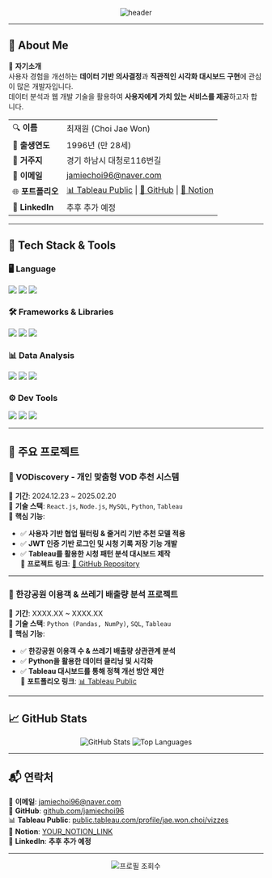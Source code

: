 <p align="center">
  <img src="https://capsule-render.vercel.app/api?type=venom&color=0:4B0082,100:8A2BE2&height=300&section=header&text=CHOI%20JAE%20WON&fontSize=70&fontAlignY=55&desc=Data%20Analyst%20|%20Developer%20|%20Tableau%20Specialist&descAlignY=75&fontColor=b6b6b6" alt="header"/>
</p>


---

## 📌 About Me 
📢 **자기소개**  
사용자 경험을 개선하는 **데이터 기반 의사결정**과 **직관적인 시각화 대시보드 구현**에 관심이 많은 개발자입니다.  
데이터 분석과 웹 개발 기술을 활용하여 **사용자에게 가치 있는 서비스를 제공**하고자 합니다.
<table>
  <tr>
    <td>🔍 <b>이름</b></td>
    <td>최재원 (Choi Jae Won)</td>
  </tr>
  <tr>
    <td>🎂 <b>출생연도</b></td>
    <td>1996년 (만 28세)</td>
  </tr>
  <tr>
    <td>📍 <b>거주지</b></td>
    <td>경기 하남시 대청로116번길</td>
  </tr>
  <tr>
    <td>📩 <b>이메일</b></td>
    <td><a href="mailto:jamiechoi96@naver.com">jamiechoi96@naver.com</a></td>
  </tr>
  <tr>
    <td>🌐 <b>포트폴리오</b></td>
    <td>
      <a href="https://public.tableau.com/app/profile/jae.won.choi/vizzes">📊 Tableau Public</a> |
      <a href="https://github.com/jamiechoi96">🐙 GitHub</a> |
      <a href="https://www.notion.so/YOUR_NOTION_LINK">📑 Notion</a>
    </td>
  </tr>
  <tr>
    <td>💼 <b>LinkedIn</b></td>
    <td>추후 추가 예정</td>
  </tr>
</table>

---

## 🚀 Tech Stack & Tools  

### 🖥️ Language  
<p>
  <img src="https://img.shields.io/badge/JavaScript-F7DF1E?style=for-the-badge&logo=javascript&logoColor=black"/>
  <img src="https://img.shields.io/badge/Python-3776AB?style=for-the-badge&logo=python&logoColor=white"/>
  <img src="https://img.shields.io/badge/SQL-CC2927?style=for-the-badge&logo=microsoft-sql-server&logoColor=white"/>
</p>

### 🛠 Frameworks & Libraries  
<p>
  <img src="https://img.shields.io/badge/React-61DAFB?style=for-the-badge&logo=react&logoColor=black"/>
  <img src="https://img.shields.io/badge/Node.js-339933?style=for-the-badge&logo=node.js&logoColor=white"/>
  <img src="https://img.shields.io/badge/Express-000000?style=for-the-badge&logo=express&logoColor=white"/>
</p>

### 📊 Data Analysis  
<p>
  <img src="https://img.shields.io/badge/Tableau-005F9E?style=for-the-badge&logo=Tableau&logoColor=white"/>
  <img src="https://img.shields.io/badge/Power%20BI-F2C811?style=for-the-badge&logo=power-bi&logoColor=black"/>
  <img src="https://img.shields.io/badge/MySQL-4479A1?style=for-the-badge&logo=mysql&logoColor=white"/>
</p>

### ⚙️ Dev Tools  
<p>
  <img src="https://img.shields.io/badge/Git-F05032?style=for-the-badge&logo=git&logoColor=white"/>
  <img src="https://img.shields.io/badge/VS_Code-007ACC?style=for-the-badge&logo=visual-studio-code&logoColor=white"/>
  <img src="https://img.shields.io/badge/Figma-F24E1E?style=for-the-badge&logo=figma&logoColor=white"/>
</p>

---

## 🎯 주요 프로젝트

### **📌 VODiscovery - 개인 맞춤형 VOD 추천 시스템**
📅 **기간**: 2024.12.23 ~ 2025.02.20  
🔹 **기술 스택**: `React.js`, `Node.js`, `MySQL`, `Python`, `Tableau`  
🔹 **핵심 기능**:
  - ✅ **사용자 기반 협업 필터링 & 줄거리 기반 추천 모델 적용**  
  - ✅ **JWT 인증 기반 로그인 및 시청 기록 저장 기능 개발**  
  - ✅ **Tableau를 활용한 시청 패턴 분석 대시보드 제작**  
🔹 **프로젝트 링크**: [🔗 GitHub Repository](https://github.com/jamiechoi96/team3_web)  

---

### **📌 한강공원 이용객 & 쓰레기 배출량 분석 프로젝트**  
📅 **기간**: XXXX.XX ~ XXXX.XX  
🔹 **기술 스택**: `Python (Pandas, NumPy)`, `SQL`, `Tableau`  
🔹 **핵심 기능**:
  - ✅ **한강공원 이용객 수 & 쓰레기 배출량 상관관계 분석**  
  - ✅ **Python을 활용한 데이터 클리닝 및 시각화**  
  - ✅ **Tableau 대시보드를 통해 정책 개선 방안 제안**  
🔹 **포트폴리오 링크**: [📊 Tableau Public](https://public.tableau.com/app/profile/jae.won.choi/vizzes)  

---

## 📈 GitHub Stats  
<div align="center">
  <img src="https://github-readme-stats.vercel.app/api?username=jamiechoi96&show_icons=true&theme=radical" alt="GitHub Stats" />
  <img src="https://github-readme-stats.vercel.app/api/top-langs/?username=jamiechoi96&layout=compact&theme=radical" alt="Top Languages" />
</div>

---

## 📬 연락처  
📩 **이메일**: [jamiechoi96@naver.com](mailto:jamiechoi96@naver.com)  
🐙 **GitHub**: [github.com/jamiechoi96](https://github.com/jamiechoi96)  
📊 **Tableau Public**: [public.tableau.com/profile/jae.won.choi/vizzes](https://public.tableau.com/app/profile/jae.won.choi/vizzes)  
📑 **Notion**: [YOUR_NOTION_LINK](https://www.notion.so/YOUR_NOTION_LINK)  
💼 **LinkedIn**: **추후 추가 예정**  

---

<div align="center">
  <img src="https://komarev.com/ghpvc/?username=jamiechoi96&color=blueviolet" alt="프로필 조회수" />
</div>

